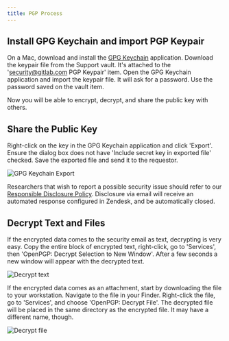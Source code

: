 ```yaml
---
title: PGP Process
---
```


## Install GPG Keychain and import PGP Keypair

On a Mac, download and install the [GPG Keychain](https://gpgtools.org) application. Download the keypair file from the Support vault. It's attached to the '<security@gitlab.com> PGP Keypair' item. Open the GPG Keychain application and import the keypair file. It will ask for a password. Use the password saved on the vault item.

Now you will be able to encrypt, decrypt, and share the public key with others.

## Share the Public Key

Right-click on the key in the GPG Keychain application and click 'Export'. Ensure the dialog box does not have 'Include secret key in exported file' checked. Save the exported file and send it to the requestor.

![GPG Keychain Export](https://about.gitlab.com/images/support/pgp/gpg_keychain_export.png)

Researchers that wish to report a possible security issue should refer to our [Responsible Disclosure Policy](/security/disclosure/). Disclosure via email will receive an automated response configured in Zendesk, and be automatically closed.

## Decrypt Text and Files

If the encrypted data comes to the security email as text, decrypting is very easy. Copy the entire block of encrypted text, right-click, go to 'Services', then 'OpenPGP: Decrypt Selection to New Window'. After a few seconds a new window will appear with the decrypted text.

![Decrypt text](https://about.gitlab.com/images/support/pgp/decrypt_text.png)

If the encrypted data comes as an attachment, start by downloading the file to your workstation. Navigate to the file in your Finder. Right-click the file, go to 'Services', and choose 'OpenPGP: Decrypt File'. The decrypted file will be placed in the same directory as the encrypted file. It may have a different name, though.

![Decrypt file](https://about.gitlab.com/images/support/pgp/decrypt_file.png)
